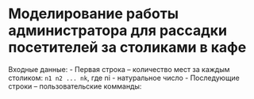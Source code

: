 # Моделирование работы администратора для рассадки посетителей за столиками в кафе

Входные данные:
	-	Первая строка – количество мест за каждым столиком:
		`n1 n2 ... nk`, где ni - натуральное число
	- Последующие строки – пользовательские комманды:

